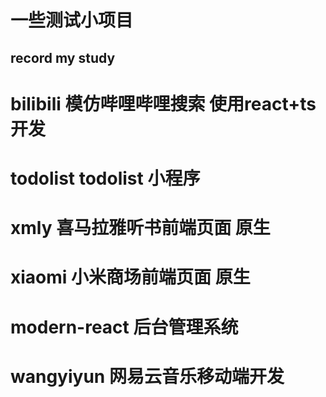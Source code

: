 # 一些测试小项目
## record my study

# bilibili 模仿哔哩哔哩搜索  使用react+ts开发

# todolist todolist 小程序

# xmly 喜马拉雅听书前端页面 原生

# xiaomi 小米商场前端页面 原生

# modern-react 后台管理系统

# wangyiyun 网易云音乐移动端开发

# 

# 

